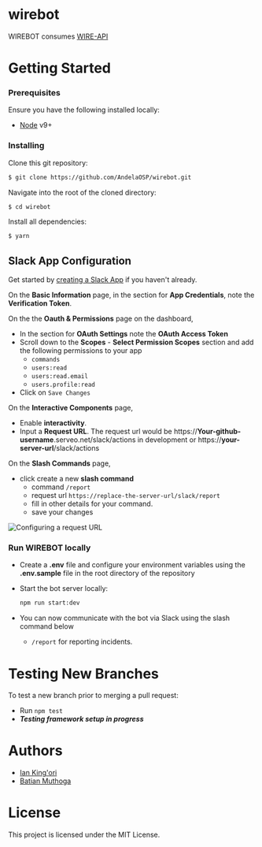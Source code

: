 # wirebot

WIREBOT consumes [WIRE-API](https://github.com/AndelaOSP/wire-api)

# Getting Started
### Prerequisites
Ensure you have the following installed locally:
- [Node](https://nodejs.org/en/) v9+

### Installing
Clone this git repository:
```sh
$ git clone https://github.com/AndelaOSP/wirebot.git
```
Navigate into the root of the cloned directory:
```sh
$ cd wirebot
```
Install all dependencies:
```sh
$ yarn
```

## Slack App Configuration

Get started by [creating a Slack App](https://api.slack.com/apps/new) if you haven't already.

On the **Basic Information** page, in the section for **App Credentials**, note the **Verification Token**. 

On the the **Oauth & Permissions** page on the dashboard,
- In the section for **OAuth Settings** note the **OAuth Access Token** 
- Scroll down to the **Scopes** - **Select Permission Scopes** section and add the following permissions to your app
  - `commands`
  - `users:read`
  - `users:read.email`
  - `users.profile:read`
- Click on `Save Changes`

On the **Interactive Components** page, 
- Enable **interactivity**.
- Input a **Request URL**. The request url would be https://**Your-github-username**.serveo.net/slack/actions in development or https://**your-server-url**/slack/actions

On the **Slash Commands** page, 
- click create a new **slash command** 
  - command `/report`
  - request url `https://replace-the-server-url/slack/report`
  - fill in other details for your command.
  - save your changes

![Configuring a request URL](https://github.com/slackapi/node-slack-interactive-messages/blob/master/support/interactive-components.gif)


### Run WIREBOT locally
- Create a **.env** file and configure your environment variables using the **.env.sample** file in the root directory of the repository

- Start the bot server locally:
  ```sh
  npm run start:dev
  ```
- You can now communicate with the bot via Slack using the slash command below
  - `/report` for reporting incidents.

# Testing New Branches
To test a new branch prior to merging a pull request:
- Run `npm test`
- **_Testing framework setup in progress_**

# Authors
- [Ian King'ori](https://github.com/andela-ik)
- [Batian Muthoga](https://github.com/bmuthoga)

# License
This project is licensed under the MIT License.
